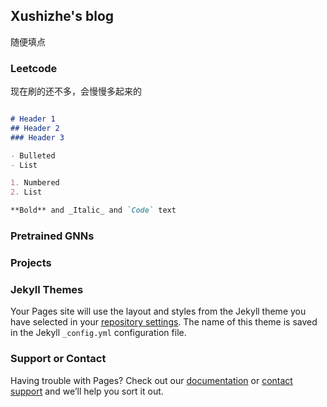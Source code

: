 ## Xushizhe's blog

随便填点

### Leetcode 

现在刷的还不多，会慢慢多起来的
```markdown

# Header 1
## Header 2
### Header 3

- Bulleted
- List

1. Numbered
2. List

**Bold** and _Italic_ and `Code` text

```
### Pretrained GNNs

### Projects

### Jekyll Themes

Your Pages site will use the layout and styles from the Jekyll theme you have selected in your [repository settings](https://github.com/CorgiSchwarz/xushizhe.github.io/settings). The name of this theme is saved in the Jekyll `_config.yml` configuration file.

### Support or Contact

Having trouble with Pages? Check out our [documentation](https://docs.github.com/categories/github-pages-basics/) or [contact support](https://support.github.com/contact) and we’ll help you sort it out.

